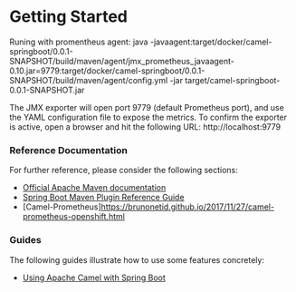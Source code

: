 # Getting Started

Runing with promentheus agent:
	java -javaagent:target/docker/camel-springboot/0.0.1-SNAPSHOT/build/maven/agent/jmx_prometheus_javaagent-0.10.jar=9779:target/docker/camel-springboot/0.0.1-SNAPSHOT/build/maven/agent/config.yml -jar target/camel-springboot-0.0.1-SNAPSHOT.jar

The JMX exporter will open port 9779 (default Prometheus port), and use the YAML configuration file to expose the metrics. To confirm the exporter is active, open a browser and hit the following URL:
	http://localhost:9779

### Reference Documentation
For further reference, please consider the following sections:

* [Official Apache Maven documentation](https://maven.apache.org/guides/index.html)
* [Spring Boot Maven Plugin Reference Guide](https://docs.spring.io/spring-boot/docs/2.2.2.RELEASE/maven-plugin/)
* [Camel-Prometheus]https://brunonetid.github.io/2017/11/27/camel-prometheus-openshift.html

### Guides
The following guides illustrate how to use some features concretely:

* [Using Apache Camel with Spring Boot](https://camel.apache.org/spring-boot)

